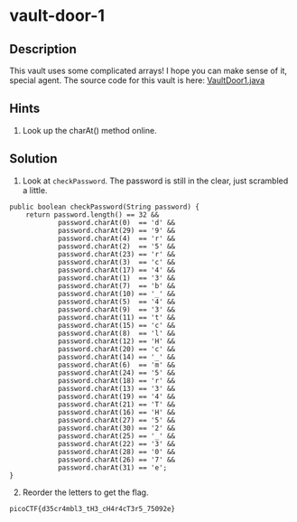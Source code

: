 # vault-door-1
## Description
This vault uses some complicated arrays! I hope you can make sense of it, special agent. The source code for this vault is here: [VaultDoor1.java](VaultDoor1.java)
## Hints
1. Look up the charAt() method online.
## Solution
1. Look at ```checkPassword```. The password is still in the clear, just scrambled a little.
```
public boolean checkPassword(String password) {
	return password.length() == 32 &&
			password.charAt(0)  == 'd' &&
			password.charAt(29) == '9' &&
			password.charAt(4)  == 'r' &&
			password.charAt(2)  == '5' &&
			password.charAt(23) == 'r' &&
			password.charAt(3)  == 'c' &&
			password.charAt(17) == '4' &&
			password.charAt(1)  == '3' &&
			password.charAt(7)  == 'b' &&
			password.charAt(10) == '_' &&
			password.charAt(5)  == '4' &&
			password.charAt(9)  == '3' &&
			password.charAt(11) == 't' &&
			password.charAt(15) == 'c' &&
			password.charAt(8)  == 'l' &&
			password.charAt(12) == 'H' &&
			password.charAt(20) == 'c' &&
			password.charAt(14) == '_' &&
			password.charAt(6)  == 'm' &&
			password.charAt(24) == '5' &&
			password.charAt(18) == 'r' &&
			password.charAt(13) == '3' &&
			password.charAt(19) == '4' &&
			password.charAt(21) == 'T' &&
			password.charAt(16) == 'H' &&
			password.charAt(27) == '5' &&
			password.charAt(30) == '2' &&
			password.charAt(25) == '_' &&
			password.charAt(22) == '3' &&
			password.charAt(28) == '0' &&
			password.charAt(26) == '7' &&
			password.charAt(31) == 'e';
}
```
2. Reorder the letters to get the flag.
```
picoCTF{d35cr4mbl3_tH3_cH4r4cT3r5_75092e}
```
